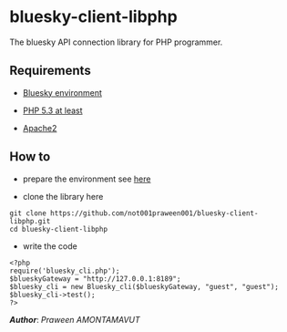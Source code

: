 # bluesky-client-libphp

The bluesky API connection library for PHP programmer.

Requirements
------------

- [Bluesky environment](https://github.com/Bluesky-CPS/BlueSkyLoggerCloudBINResearchVer1.0)

- [PHP 5.3 at least](http://php.net/downloads.php)

- [Apache2](http://httpd.apache.org/) 

How to
------

- prepare the environment see [here](https://github.com/Bluesky-CPS/BlueSkyLoggerCloudBINResearchVer1.0)

- clone the library here

```shell
git clone https://github.com/not001praween001/bluesky-client-libphp.git
cd bluesky-client-libphp
```

- write the code

```shell
<?php
require('bluesky_cli.php');
$blueskyGateway = "http://127.0.0.1:8189";
$bluesky_cli = new Bluesky_cli($blueskyGateway, "guest", "guest");
$bluesky_cli->test();
?>
```
  
***Author***: *Praween AMONTAMAVUT*
